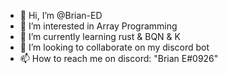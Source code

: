 - 👋 Hi, I’m @Brian-ED
- 👀 I’m interested in Array Programming
- 🌱 I’m currently learning rust & BQN & K
- 💞️ I’m looking to collaborate on my discord bot
- 📫 How to reach me on discord: "Brian E#0926"

<!---
Brian-ED/Brian-ED is a ✨ special ✨ repository because its `README.md` (this file) appears on your GitHub profile.
You can click the Preview link to take a look at your changes.
--->
